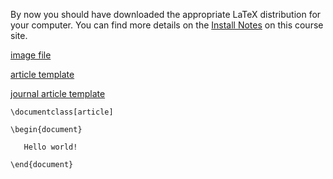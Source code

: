 By now you should have downloaded the appropriate LaTeX distribution for your computer. You can find more 
details on the [Install Notes](https://github.com/mattbellis/Siena-College-CSIS-200/blob/master/HOWTO_INSTALL.md)
on this course site. 

[image file](https://github.com/mattbellis/Siena-College-CSIS-200/blob/master/lectures/cms_higgs.png)

[article template](https://github.com/mattbellis/Siena-College-CSIS-200/blob/master/lectures/article_template.tex)

[journal article template](https://github.com/mattbellis/Siena-College-CSIS-200/blob/master/lectures/journal_article_template.tex)

    \documentclass[article]
    
    \begin{document}
    
       Hello world!
    
    \end{document}
